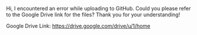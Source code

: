 Hi, I encountered an error while uploading to GitHub. Could you please refer to the Google Drive link for the files? Thank you for your understanding!

Google Drive Link: https://drive.google.com/drive/u/1/home
